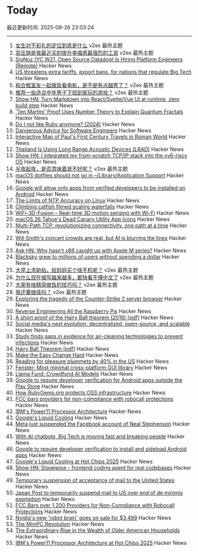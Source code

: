 # Today

最近更新时间: 2025-08-26 23:03:24

--- 
1. [女生对于彩礼的定位到底是什么](https://www.v2ex.com/t/1155068) v2ex 最热主题
2. [高压锅是我最近买的提升幸福感最强烈的工具](https://www.v2ex.com/t/1154992) v2ex 最热主题
3. [SigNoz (YC W21, Open Source Datadog) Is Hiring Platform Engineers (Remote)](https://jobs.ashbyhq.com/SigNoz/01ebd081-db0c-4eec-8a8b-e346bc3f14a7) Hacker News
4. [US threatens extra tariffs, export bans, for nations that regulate Big Tech](https://www.theregister.com/2025/08/26/trump_tech_tax_threat/) Hacker News
5. [和合租室友一起做饭看电影，是不是有点越界了？](https://www.v2ex.com/t/1155061) v2ex 最热主题
6. [推荐一些适合中年男子下班到家玩的游戏？](https://www.v2ex.com/t/1155009) v2ex 最热主题
7. [Show HN: Turn Markdown into React/Svelte/Vue UI at runtime, zero build step](https://markdown-ui.com/) Hacker News
8. ['Ten Martini' Proof Uses Number Theory to Explain Quantum Fractals](https://www.quantamagazine.org/ten-martini-proof-uses-number-theory-to-explain-quantum-fractals-20250825/) Hacker News
9. [Do I not like Ruby anymore? (2024)](https://sgt.hootr.club/molten-matter/maybe-i-like-python-now/) Hacker News
10. [Dangerous Advice for Software Engineers](https://www.seangoedecke.com/dangerous-advice/) Hacker News
11. [Interactive Map of Paul's First Century Travels in Roman World](https://www.intofarlands.com/map-of-pauls-journeys) Hacker News
12. [Thailand Is Using Long Range Acoustic Devices (LRAD)](https://twitter.com/BongSeiha/status/1959953357277470757?t=kKBVeXW8s6CJNg7Wv4TonA&s=19) Hacker News
13. [Show HN: I integrated my from-scratch TCP/IP stack into the xv6-riscv OS](https://github.com/pandax381/xv6-riscv-net) Hacker News
14. [半夜起夜，是否意味着肾不好呢？](https://www.v2ex.com/t/1154928) v2ex 最热主题
15. [macOS dotfiles should not go in –/Library/Application Support](https://becca.ooo/blog/macos-dotfiles/) Hacker News
16. [Google will allow only apps from verified developers to be installed on Android](https://9to5google.com/2025/08/25/android-apps-developer-verification/) Hacker News
17. [The Limits of NTP Accuracy on Linux](https://scottstuff.net/posts/2025/05/19/ntp-limits/) Hacker News
18. [Climbing catfish filmed scaling waterfalls](https://www.science.org/content/article/thousands-climbing-catfish-filmed-scaling-waterfalls) Hacker News
19. [WiFi-3D-Fusion – Real-time 3D motion sensing with Wi-Fi](https://github.com/MaliosDark/wifi-3d-fusion) Hacker News
20. [macOS 26 Tahoe's Dead Canary Utility App Icons](https://daringfireball.net/2025/08/macos_26_tahoes_dead_canary_utility_app_icons) Hacker News
21. [Multi-Path TCP: revolutionizing connectivity, one path at a time](https://blog.cloudflare.com/multi-path-tcp-revolutionizing-connectivity-one-path-at-a-time/) Hacker News
22. [Will Smith's concert crowds are real, but AI is blurring the lines](https://waxy.org/2025/08/will-smiths-concert-crowds-were-real-but-ai-is-blurring-the-lines/) Hacker News
23. [Ask HN: Why hasn't x86 caught up with Apple M series?](https://news.ycombinator.com/item?id=45019483) Hacker News
24. [Blacksky grew to millions of users without spending a dollar](https://newpublic.substack.com/p/how-blacksky-grew-to-millions-of) Hacker News
25. [大早上求助帖，给妈妈买个啥手机呢？](https://www.v2ex.com/t/1154908) v2ex 最热主题
26. [为什么现在缩写越来越多，都快看不懂中文了](https://www.v2ex.com/t/1154899) v2ex 最热主题
27. [大家有啥精简做饭的技巧吗？](https://www.v2ex.com/t/1154894) v2ex 最热主题
28. [我还要继续吗？](https://www.v2ex.com/t/1154890) v2ex 最热主题
29. [Exploring the tragedy of the Counter-Strike 2 server browser](https://bphilip.uk/blog/2025-08-25-the-cs2-server-browser-where-community-goes-to-die/) Hacker News
30. [Reverse Engineering All the Raspberry Pis](https://www.jeffgeerling.com/blog/2025/reverse-engineering-all-raspberry-pis) Hacker News
31. [A short proof of the Hairy Ball theorem (2016) [pdf]](https://www2.math.upenn.edu/~pjmcgrat/research/hairy-ball.pdf) Hacker News
32. [Social media's next evolution: decentralized, open-source, and scalable](https://newpublic.substack.com/p/how-blacksky-grew-to-millions-of) Hacker News
33. [Study finds gaps in evidence for air-cleaning technologies to prevent infections](https://news.cuanschutz.edu/news-stories/study-finds-gaps-in-evidence-for-air-cleaning-technologies-designed-to-prevent-respiratory-infections) Hacker News
34. [Hairy Ball Theorem [pdf]](https://www2.math.upenn.edu/~pjmcgrat/research/hairy-ball.pdf) Hacker News
35. [Make the Easy Change Hard](https://blog.appliedcomputing.io/p/make-the-easy-change-hard) Hacker News
36. [Reading for pleasure plummets by 40% in the US](https://medicalxpress.com/news/2025-08-pleasure-plummets.html) Hacker News
37. [Fenster: Most minimal cross-platform GUI library](https://github.com/zserge/fenster) Hacker News
38. [Llama Fund: Crowdfund AI Models](https://llama.fund) Hacker News
39. [Google to require developer verification for Android apps outside the Play Store](https://techcrunch.com/2025/08/25/google-will-require-developer-verification-for-android-apps-outside-the-play-store/) Hacker News
40. [How RubyGems.org protects OSS infrastructure](https://blog.rubygems.org/2025/08/25/rubygems-security-response.html) Hacker News
41. [FCC bars providers for non-compliance with robocall protections](https://docs.fcc.gov/public/attachments/DOC-414073A1.txt) Hacker News
42. [IBM's Power11 Processor Architecture](https://www.servethehome.com/ibms-power11-processor-architecture-at-hot-chips-2025/) Hacker News
43. [Google's Liquid Cooling](https://chipsandcheese.com/p/googles-liquid-cooling-at-hot-chips) Hacker News
44. [Meta just suspended the Facebook account of Neal Stephenson](https://twitter.com/nealstephenson/status/1959759051732213812) Hacker News
45. [With AI chatbots, Big Tech is moving fast and breaking people](https://arstechnica.com/information-technology/2025/08/with-ai-chatbots-big-tech-is-moving-fast-and-breaking-people/) Hacker News
46. [Google to require developer verification to install and sideload Android apps](https://9to5google.com/2025/08/25/android-apps-developer-verification/) Hacker News
47. [Google's Liquid Cooling at Hot Chips 2025](https://chipsandcheese.com/p/googles-liquid-cooling-at-hot-chips) Hacker News
48. [Show HN: Stagewise – frontend coding agent for real codebases](https://stagewise.io/) Hacker News
49. [Temporary suspension of acceptance of mail to the United States](https://www.post.japanpost.jp/int/information/2025/0825_01_en.html) Hacker News
50. [Japan Post to temporarily suspend mail to US over end of de minimis exemption](https://www.post.japanpost.jp/int/information/2025/0825_01_en.html) Hacker News
51. [FCC Bars over 1,200 Providers for Non-Compliance with Robocall Protections](https://docs.fcc.gov/public/attachments/DOC-414073A1.txt) Hacker News
52. [Nvidia's new 'robot brain' goes on sale for $3,499](https://www.cnbc.com/2025/08/25/nvidias-thor-t5000-robot-brain-chip.html) Hacker News
53. [The MiniPC Revolution](https://jadarma.github.io/blog/posts/2025/08/the-minipc-revolution/) Hacker News
54. [The Extraordinary Rise in the Wealth of Older American Households](https://www.nber.org/papers/w34131) Hacker News
55. [IBM's Power11 Processor Architecture at Hot Chips 2025](https://www.servethehome.com/ibms-power11-processor-architecture-at-hot-chips-2025/) Hacker News
